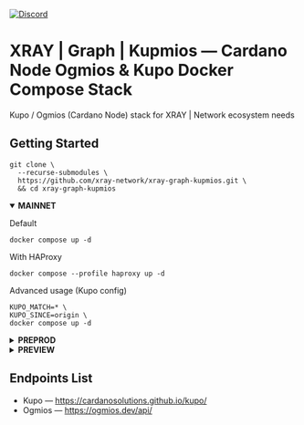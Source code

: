 <a href="https://discord.gg/WhZmm46APN"><img alt="Discord" src="https://img.shields.io/discord/852538978946383893?style=for-the-badge&logo=discord&label=Discord&labelColor=%231940ED&color=%233FCB9B"></a>

# XRAY | Graph | Kupmios — Cardano Node Ogmios & Kupo Docker Compose Stack

Kupo / Ogmios (Cardano Node) stack for XRAY | Network ecosystem needs

## Getting Started
``` console
git clone \
  --recurse-submodules \
  https://github.com/xray-network/xray-graph-kupmios.git \
  && cd xray-graph-kupmios
```

<details open>
  <summary><b>MAINNET</b></summary>

Default

``` console
docker compose up -d
```

With HAProxy
``` console
docker compose --profile haproxy up -d
```

Advanced usage (Kupo config)

``` console
KUPO_MATCH=* \
KUPO_SINCE=origin \
docker compose up -d
```

</details>
  
<details>
  <summary><b>PREPROD</b></summary>

Default

``` console
NETWORK=preprod docker compose up -d
```

With HAProxy
``` console
NETWORK=preprod docker compose --profile haproxy up -d
```

Advanced usage (Kupo config, ports mapping, containers name change)

``` console
NETWORK=preprod \
KUPO_MATCH=* \
KUPO_SINCE=origin \
CARDANO_NODE_PORT=3001 \
OGMIOS_PORT=1338 \
KUPO_PORT=1443 \
docker compose -p preprod up -d
```

</details>

  
<details>
  <summary><b>PREVIEW</b></summary>

Default

``` console
NETWORK=preview docker compose up -d
```

With HAProxy
``` console
NETWORK=preview docker compose --profile haproxy up -d
```

Advanced usage (Kupo config, ports mapping, containers name change)

``` console
NETWORK=preview \
KUPO_MATCH=* \
KUPO_SINCE=origin \
CARDANO_NODE_PORT=3002 \
OGMIOS_PORT=1339 \
KUPO_PORT=1444 \
docker compose -p preview up -d --build
```

</details>

## Endpoints List
  
* Kupo — https://cardanosolutions.github.io/kupo/
* Ogmios — https://ogmios.dev/api/
